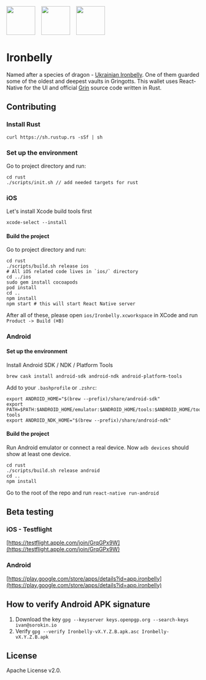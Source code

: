 <a href="https://apps.apple.com/us/app/ironbelly/id1475413396" target="_blank"><img height="75" src="https://ironbelly.app/assets/appstore.png"></a>&nbsp;&nbsp;&nbsp;
<a href="https://play.google.com/store/apps/details?id=app.ironbelly"><img height="75" src="https://ironbelly.app/assets/playstore.png"/></a>&nbsp;&nbsp;&nbsp;
<a href="https://ironbelly.app/apks/ironbelly-3.1.0b23.apk"><img height="75" src="https://ironbelly.app/assets/apk.png"/></a>


# Ironbelly

Named after a species of dragon - [Ukrainian Ironbelly](http://harrypotter.wikia.com/wiki/Ukrainian_Ironbelly). One of them guarded some of the oldest and deepest vaults in Gringotts.
This wallet uses React-Native for the UI and official [Grin](https://github.com/mimblewimble/grin/) source code written in Rust.

## Contributing
### Install Rust
`curl https://sh.rustup.rs -sSf | sh`

### Set up the environment

Go to project directory and run:
```
cd rust
./scripts/init.sh // add needed targets for rust
```

### iOS

Let's install Xcode build tools first

`xcode-select --install`


#### Build the project

Go to project directory and run:
```
cd rust
./scripts/build.sh release ios 
# All iOS related code lives in `ios/` directory
cd ../ios
sudo gem install cocoapods
pod install
cd ..
npm install
npm start # this will start React Native server
```

After all of these, please open `ios/Ironbelly.xcworkspace` in XCode and run `Product -> Build (⌘B)`

### Android
#### Set up the environment

Install Android SDK / NDK / Platform Tools
```
brew cask install android-sdk android-ndk android-platform-tools
```

Add to your `.bashprofile` or `.zshrc`:
```
export ANDROID_HOME="$(brew --prefix)/share/android-sdk"
export PATH=$PATH:$ANDROID_HOME/emulator:$ANDROID_HOME/tools:$ANDROID_HOME/tools/bin:$ANDROID_HOME/platform-tools
export ANDROID_NDK_HOME="$(brew --prefix)/share/android-ndk"
```

#### Build the project
Run Android emulator or connect a real device. Now `adb devices` should show at least one device.

```
cd rust
./scripts/build.sh release android 
cd ..
npm install
```
Go to the root of the repo and run `react-native run-android`

## Beta testing
### iOS - Testflight
[https://testflight.apple.com/join/GrqGPx9W](https://testflight.apple.com/join/GrqGPx9W)
### Android
[https://play.google.com/store/apps/details?id=app.ironbelly](https://play.google.com/store/apps/details?id=app.ironbelly)

## How to verify Android APK signature 
1. Download the key `gpg --keyserver keys.openpgp.org --search-keys ivan@sorokin.io`
2. Verify `gpg --verify Ironbelly-vX.Y.Z.B.apk.asc Ironbelly-vX.Y.Z.B.apk`

## License

Apache License v2.0.
